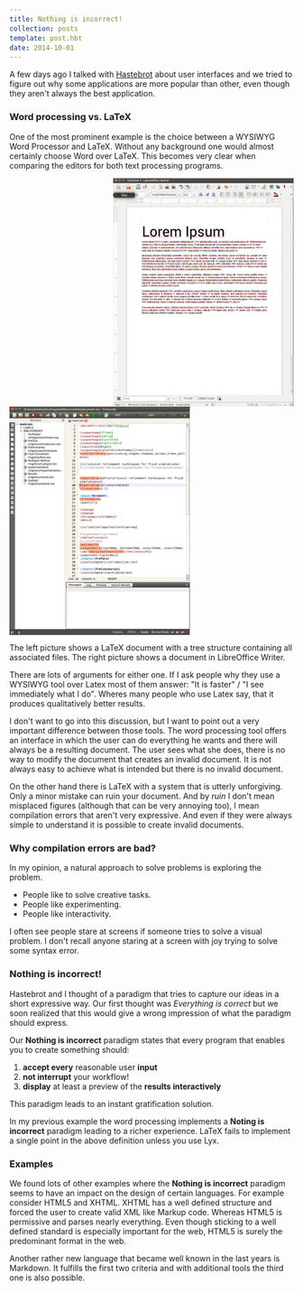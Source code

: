```yaml
---
title: Nothing is incorrect!
collection: posts
template: post.hbt
date: 2014-10-01
---
```


A few days ago I talked with [Hastebrot](http://hastebrot.github.io/) about
user interfaces and we tried to figure out why some applications are more 
popular than other, even though they aren't always the best application.

### Word processing vs. LaTeX

One of the most prominent example is the choice between a WYSIWYG Word Processor 
and LaTeX. Without any background one would almost certainly choose Word over 
LaTeX. This becomes very clear when comparing the editors for both text 
processing programs.

<div class="images">
<img style="float:right" width="320" src="../../images/nothing_is_incorrect/word_comp.png">
<img style="float:left" width="320" src="../../images/nothing_is_incorrect/latex_comp.png">
<div style="clear:both"></div>
</div>

The left picture shows a LaTeX document with a tree structure containing all
associated files. The right picture shows a document in LibreOffice Writer.

There are lots of arguments for either one. If I ask people why they use
a WYSIWYG tool over Latex most of them answer: "It is faster" / 
"I see immediately what I do". Wheres many people who use Latex say, that it
produces qualitatively better results.

I don't want to go into this discussion, but I want to point out a very important
difference between those tools. The word processing tool offers an interface in
which the user can do everything he wants and there will always be a resulting
document. The user sees what she does, there is no way to modify the document that
creates an invalid document. It is not always easy to achieve what is intended
but there is no invalid document.

On the other hand there is LaTeX with a system that is utterly unforgiving. Only
a minor mistake can ruin your document. And by *ruin* I don't mean misplaced 
figures (although that can be very annoying too), I mean compilation errors that
aren't very expressive. And even if they were always simple to understand it is
possible to create invalid documents.

### Why compilation errors are bad?

In my opinion, a natural approach to solve problems is exploring the problem.
 - People like to solve creative tasks.
 - People like experimenting.
 - People like interactivity. 

I often see people stare at screens if someone tries to solve a visual problem.
I don't recall anyone staring at a screen with joy trying to solve some syntax error.

### Nothing is incorrect!

Hastebrot and I thought of a paradigm that tries to capture our ideas in a short 
expressive way. Our first thought was *Everything is correct* but we soon realized
that this would give a wrong impression of what the paradigm should express.

Our **Nothing is incorrect** paradigm states that every program that enables you
to create something should:
1. **accept every** reasonable user **input**
1. **not interrupt** your workflow!
1. **display** at least a preview of the **results interactively**

This paradigm leads to an instant gratification solution.

In my previous example the word processing implements a **Noting is incorrect**
paradigm leading to a richer experience. LaTeX fails to implement a single point
in the above definition unless you use Lyx.

### Examples

We found lots of other examples where the **Nothing is incorrect** paradigm seems
to have an impact on the design of certain languages. For example consider HTML5
and XHTML. XHTML has a well defined structure and forced the user to create 
valid XML like Markup code. Whereas HTML5 is permissive and parses nearly
everything. Even though sticking to a well defined standard is especially important
for the web, HTML5 is surely the predominant format in the web.

Another rather new language that became well known in the last years is Markdown.
It fulfills the first two criteria and with additional tools the third one
is also possible.
